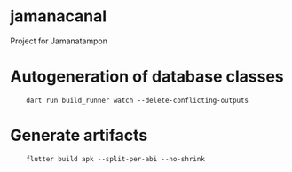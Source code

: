 # jamanacanal
Project for Jamanatampon

# Autogeneration of database classes

```
    dart run build_runner watch --delete-conflicting-outputs
```

# Generate artifacts 

```
    flutter build apk --split-per-abi --no-shrink
```





